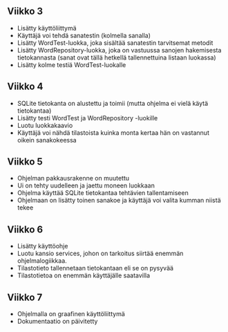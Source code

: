 ## Viikko 3

 - Lisätty käyttöliittymä
 - Käyttäjä voi tehdä sanatestin (kolmella sanalla)
 - Lisätty WordTest-luokka, joka sisältää sanatestin tarvitsemat metodit
 - Lisätty WordRepository-luokka, joka on vastuussa sanojen hakemisesta tietokannasta (sanat ovat tällä hetkellä tallennettuina listaan luokassa)
 - Lisätty kolme testiä WordTest-luokalle

## Viikko 4

 - SQLite tietokanta on alustettu ja toimii (mutta ohjelma ei vielä käytä tietokantaa)
 - Lisätty testi WordTest ja WordRepository -luokille
 - Luotu luokkakaavio
 - Käyttäjä voi nähdä tilastoista kuinka monta kertaa hän on vastannut oikein sanakokeessa

## Viikko 5

 - Ohjelman pakkausrakenne on muutettu
 - Ui on tehty uudelleen ja jaettu moneen luokkaan
 - Ohjelma käyttää SQLite tietokantaa tehtävien tallentamiseen
 - Ohjelmaan on lisätty toinen sanakoe ja käyttäjä voi valita kumman niistä tekee

## Viikko 6

 - Lisätty käyttöohje
 - Luotu kansio services, johon on tarkoitus siirtää enemmän ohjelmalogiikkaa.
 - Tilastotieto tallennetaan tietokantaan eli se on pysyvää
 - Tilastotietoa on enemmän käyttäjälle saatavilla

 ## Viikko 7

 - Ohjelmalla on graafinen käyttöliittymä
 - Dokumentaatio on päivitetty